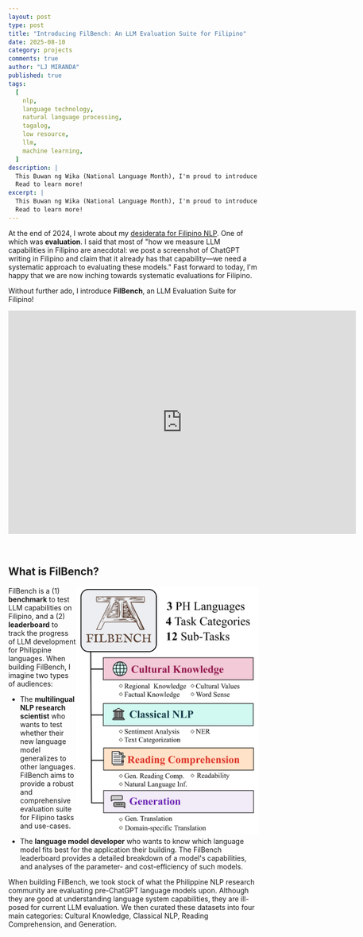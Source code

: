 ```yaml
---
layout: post
type: post
title: "Introducing FilBench: An LLM Evaluation Suite for Filipino"
date: 2025-08-10
category: projects
comments: true
author: "LJ MIRANDA"
published: true
tags:
  [
    nlp,
    language technology,
    natural language processing,
    tagalog,
    low resource,
    llm,
    machine learning,
  ]
description: |
  This Buwan ng Wika (National Language Month), I'm proud to introduce FilBench, a big step forward in Filipino NLP evaluation.
  Read to learn more!
excerpt: |
  This Buwan ng Wika (National Language Month), I'm proud to introduce FilBench, a big step forward in Filipino NLP evaluation.
  Read to learn more!
---
```


<span class="firstcharacter">A</span>t the end of 2024, I wrote about my [desiderata for Filipino NLP](/notebook/2024/12/17/filipino-llm/).
One of which was **evaluation**.
I said that most of "how we measure LLM capabilities in Filipino are anecdotal: we post a screenshot of ChatGPT writing in Filipino and claim that it already has that capability&mdash;we need a systematic approach to evaluating these models."
Fast forward to today, I'm happy that we are now inching towards systematic evaluations for Filipino.

Without further ado, I introduce **FilBench**, an LLM Evaluation Suite for Filipino!

<!-- Put placeholder for now until we open-source the leaderboard -->
<iframe
	src="https://mteb-leaderboard.hf.space"
	frameborder="0"
	width="700"
	height="450"
></iframe>

&nbsp;

## What is FilBench?

<img src="/assets/png/filbench/filbench_main.svg" align="right" height="500">

FilBench is a (1) **benchmark** to test LLM capabilities on Filipino, and a (2) **leaderboard** to track the progress of LLM development for Philippine languages.
When building FilBench, I imagine two types of audiences:

- The **multilingual NLP research scientist** who wants to test whether their new language model generalizes to other languages.
  FilBench aims to provide a robust and comprehensive evaluation suite for Filipino tasks and use-cases.

- The **language model developer** who wants to know which language model fits best for the application their building.
  The FilBench leaderboard provides a detailed breakdown of a model's capabilities, and analyses of the parameter- and cost-efficiency of such models.


When building FilBench, we took stock of what the Philippine NLP research community are evaluating pre-ChatGPT language models upon.
Although they are good at understanding language system capabilities, they are ill-posed for current LLM evaluation.
We then curated these datasets into four main categories: Cultural Knowledge, Classical NLP, Reading Comprehension, and Generation.



<!-- ## Why do we need FilBench?

#### FilBench fills the need for systematic evaluations for Filipino




#### We need more language-specific benchmarks




## What's unique about FilBench?

<!-- I am excited to see that the timing of my [*Desiderata* blog post](/notebook/2024/12/17/filipino-llm/) was on point: after posting it, I saw the release of several benchmarks that target LLM capabilities on Filipino (or Southeast Asian language) capabilities.
Notable examples include [SEA-HELM](), and its Tagalog subset, [Batayan]().
This shows that the research pulse right now is on evaluation.

Compared to these benchmarks, FilBench aims to be more opinionated on what it's testing.
We start by taking stock of what many Filipino NLP researchers are evaluating pre-GPT language models upon, and creating a taxonomy of capabilities consisting of Classical NLP, Cultural Knowledge, Reading Comprehension, and Generation. -->

<!--
#### FilBench is informed by the priorities of the PH NLP research community

#### FilBench is a uniquely grassroots Effort
-->

<!-- One thing that's really exciting about building FilBench is that I'm like assembling the Avengers of Filipino NLP.
It actually started with just the three of us&mdash; Ely, Conner, and I&mdash; working on the [Data Is Better Together annotation project](https://github.com/huggingface/data-is-better-together) from HuggingFace.
I've met them separately through other projects like [SEACrowd](https://seacrowd.github.io/) and earlier correspondences. -->

<!--

## What did we learn from building FilBench?


## What's next? -->



